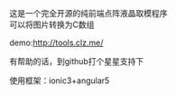 这是一个完全开源的纯前端点阵液晶取模程序  
可以将图片转换为C数组  

demo:http://tools.clz.me/  

有帮助的话，到github打个星星支持下

使用框架：ionic3+angular5

